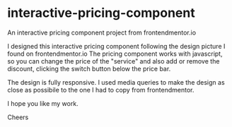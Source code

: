 # interactive-pricing-component
An interactive pricing component project from frontendmentor.io

I designed this interactive pricing component following the design picture I found on frontendmentor.io
The pricing component works with javascript, so you can change the price of the "service" and also add or remove the discount,
clicking the switch button below the price bar.

The design is fully responsive. I used media queries to make the design as close as possibile to the one I had to copy from 
frontendmentor.

I hope you like my work.

Cheers
